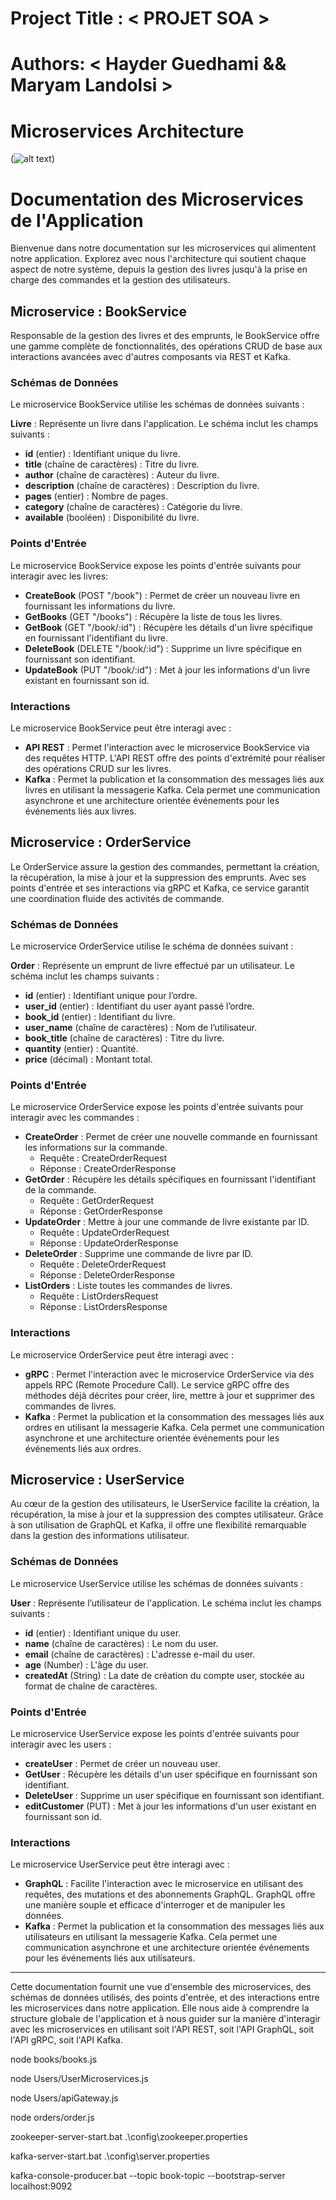 # Project Title : < PROJET SOA >
# Authors: < Hayder Guedhami && Maryam Landolsi > 

# Microservices Architecture
(![alt text](<Microservices Architecture.jpg>))

# Documentation des Microservices de l'Application

Bienvenue dans notre documentation sur les microservices qui alimentent notre application.
Explorez avec nous l'architecture qui soutient chaque aspect de notre système, depuis la gestion des
livres jusqu'à la prise en charge des commandes et la gestion des utilisateurs.

## Microservice : BookService

Responsable de la gestion des livres et des emprunts, le BookService offre une gamme complète de
fonctionnalités, des opérations CRUD de base aux interactions avancées avec d'autres composants via
REST et Kafka.

### Schémas de Données

Le microservice BookService utilise les schémas de données suivants :

**Livre** : Représente un livre dans l'application. Le schéma inclut les champs suivants :
- **id** (entier) : Identifiant unique du livre.
- **title** (chaîne de caractères) : Titre du livre.
- **author** (chaîne de caractères) : Auteur du livre.
- **description** (chaîne de caractères) : Description du livre.
- **pages** (entier) : Nombre de pages.
- **category** (chaîne de caractères) : Catégorie du livre.
- **available** (booléen) : Disponibilité du livre.

### Points d'Entrée

Le microservice BookService expose les points d'entrée suivants pour interagir avec les livres:
- **CreateBook** (POST "/book") : Permet de créer un nouveau livre en fournissant les informations du livre.
- **GetBooks** (GET "/books") : Récupère la liste de tous les livres.
- **GetBook** (GET "/book/:id") : Récupère les détails d'un livre spécifique en fournissant l'identifiant du livre.
- **DeleteBook** (DELETE "/book/:id") : Supprime un livre spécifique en fournissant son identifiant.
- **UpdateBook** (PUT "/book/:id") : Met à jour les informations d'un livre existant en fournissant son id.

### Interactions

Le microservice BookService peut être interagi avec :
- **API REST** : Permet l'interaction avec le microservice BookService via des requêtes HTTP. L'API REST offre des points d'extrémité pour réaliser des opérations CRUD sur les livres.
- **Kafka** : Permet la publication et la consommation des messages liés aux livres en utilisant la messagerie Kafka. Cela permet une communication asynchrone et une architecture orientée événements pour les événements liés aux livres.

## Microservice : OrderService

Le OrderService assure la gestion des commandes, permettant la création, la récupération, la mise à jour et la suppression des emprunts. Avec ses points d'entrée et ses interactions via gRPC et Kafka, ce service garantit une coordination fluide des activités de commande.

### Schémas de Données

Le microservice OrderService utilise le schéma de données suivant :

**Order** : Représente un emprunt de livre effectué par un utilisateur. Le schéma inclut les champs suivants :
- **id** (entier) : Identifiant unique pour l’ordre.
- **user_id** (entier) : Identifiant du user ayant passé l’ordre.
- **book_id** (entier) : Identifiant du livre.
- **user_name** (chaîne de caractères) : Nom de l’utilisateur.
- **book_title** (chaîne de caractères) : Titre du livre.
- **quantity** (entier) : Quantité.
- **price** (décimal) : Montant total.

### Points d'Entrée

Le microservice OrderService expose les points d'entrée suivants pour interagir avec les commandes :
- **CreateOrder** : Permet de créer une nouvelle commande en fournissant les informations sur la commande.
  - Requête : CreateOrderRequest
  - Réponse : CreateOrderResponse
- **GetOrder** : Récupère les détails spécifiques en fournissant l'identifiant de la commande.
  - Requête : GetOrderRequest
  - Réponse : GetOrderResponse
- **UpdateOrder** : Mettre à jour une commande de livre existante par ID.
  - Requête : UpdateOrderRequest
  - Réponse : UpdateOrderResponse
- **DeleteOrder** : Supprime une commande de livre par ID.
  - Requête : DeleteOrderRequest
  - Réponse : DeleteOrderResponse
- **ListOrders** : Liste toutes les commandes de livres.
  - Requête : ListOrdersRequest
  - Réponse : ListOrdersResponse

### Interactions

Le microservice OrderService peut être interagi avec :
- **gRPC** : Permet l'interaction avec le microservice OrderService via des appels RPC (Remote Procedure Call). Le service gRPC offre des méthodes déjà décrites pour créer, lire, mettre à jour et supprimer des commandes de livres.
- **Kafka** : Permet la publication et la consommation des messages liés aux ordres en utilisant la messagerie Kafka. Cela permet une communication asynchrone et une architecture orientée événements pour les événements liés aux ordres.

## Microservice : UserService

Au cœur de la gestion des utilisateurs, le UserService facilite la création, la récupération, la mise à jour et la suppression des comptes utilisateur. Grâce à son utilisation de GraphQL et Kafka, il offre une flexibilité remarquable dans la gestion des informations utilisateur.

### Schémas de Données

Le microservice UserService utilise les schémas de données suivants :

**User** : Représente l’utilisateur de l'application. Le schéma inclut les champs suivants :
- **id** (entier) : Identifiant unique du user.
- **name** (chaîne de caractères) : Le nom du user.
- **email** (chaîne de caractères) : L'adresse e-mail du user.
- **age** (Number) : L'âge du user.
- **createdAt** (String) : La date de création du compte user, stockée au format de chaîne de caractères.

### Points d'Entrée

Le microservice UserService expose les points d'entrée suivants pour interagir avec les users :
- **createUser** : Permet de créer un nouveau user.
- **GetUser** : Récupère les détails d'un user spécifique en fournissant son identifiant.
- **DeleteUser** : Supprime un user spécifique en fournissant son identifiant.
- **editCustomer** (PUT) : Met à jour les informations d'un user existant en fournissant son id.

### Interactions

Le microservice UserService peut être interagi avec :
- **GraphQL** : Facilite l'interaction avec le microservice en utilisant des requêtes, des mutations et des abonnements GraphQL. GraphQL offre une manière souple et efficace d'interroger et de manipuler les données.
- **Kafka** : Permet la publication et la consommation des messages liés aux utilisateurs en utilisant la messagerie Kafka. Cela permet une communication asynchrone et une architecture orientée événements pour les événements liés aux utilisateurs.

---

Cette documentation fournit une vue d'ensemble des microservices, des schémas de données utilisés, des points d'entrée, et des interactions entre les microservices dans notre application. Elle nous aide à comprendre la structure globale de l'application et à nous guider sur la manière d'interagir avec les microservices en utilisant soit l'API REST, soit l'API GraphQL, soit l'API gRPC, soit l'API Kafka.


<!-- Run the books.js  For microservices REST script in the books directory-->
node books/books.js

<!-- Run the index.js For microservices GRAPHQL script in the Users directory -->
node Users/UserMicroservices.js 
<!--  Run the apiGateway.js microservices REST script in the orders directory -->
node Users/apiGateway.js 

<!--  Run the order.js microservices GRAPHQL script in the orders directory -->
node orders/order.js

<!-- Start ZooKeeper server with configuration file -->
zookeeper-server-start.bat .\config\zookeeper.properties


<!-- Start Kafka server with configuration file -->
kafka-server-start.bat .\config\server.properties


<!-- Start Kafka console producer to send messages to "book-topic" topic on localhost:9092 -->
kafka-console-producer.bat --topic book-topic --bootstrap-server localhost:9092